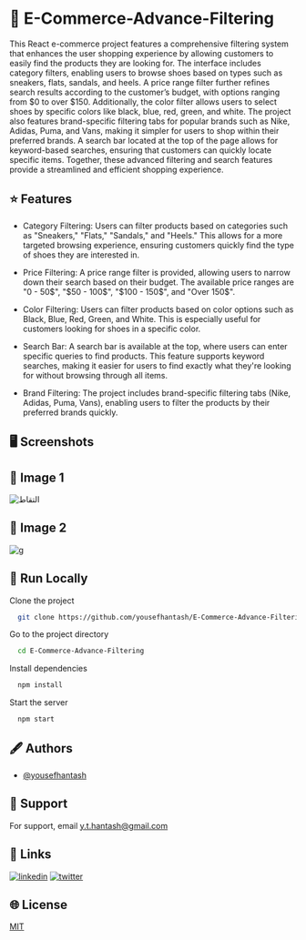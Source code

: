 
# 🛒 E-Commerce-Advance-Filtering

This React e-commerce project features a comprehensive filtering system that enhances the user shopping experience by allowing customers to easily find the products they are looking for. The interface includes category filters, enabling users to browse shoes based on types such as sneakers, flats, sandals, and heels. A price range filter further refines search results according to the customer’s budget, with options ranging from $0 to over $150. Additionally, the color filter allows users to select shoes by specific colors like black, blue, red, green, and white. The project also features brand-specific filtering tabs for popular brands such as Nike, Adidas, Puma, and Vans, making it simpler for users to shop within their preferred brands. A search bar located at the top of the page allows for keyword-based searches, ensuring that customers can quickly locate specific items. Together, these advanced filtering and search features provide a streamlined and efficient shopping experience.


## ⭐ Features

- Category Filtering: Users can filter products based on categories such as "Sneakers," "Flats," "Sandals," and "Heels." This allows for a more targeted browsing experience, ensuring customers quickly find the type of shoes they are interested in.
  
- Price Filtering: A price range filter is provided, allowing users to narrow down their search based on their budget. The available price ranges are "0 - 50$", "$50 - 100$", "$100 - 150$", and "Over 150$".

- Color Filtering: Users can filter products based on color options such as Black, Blue, Red, Green, and White. This is especially useful for customers looking for shoes in a specific color.

- Search Bar: A search bar is available at the top, where users can enter specific queries to find products. This feature supports keyword searches, making it easier for users to find exactly what they're looking for without browsing through all items.

- Brand Filtering: The project includes brand-specific filtering tabs (Nike, Adidas, Puma, Vans), enabling users to filter the products by their preferred brands quickly.



## 🖥️ Screenshots
## 🎨 Image 1
![التقاط](https://github.com/user-attachments/assets/68a0b633-0991-4dc8-aabb-7d1c930f3c6b)


## 🎨 Image 2
![g](https://github.com/user-attachments/assets/1a62ce2e-6259-4486-9062-f7e56783160a)




## 🚀 Run Locally

Clone the project

```bash
  git clone https://github.com/yousefhantash/E-Commerce-Advance-Filtering.git
```

Go to the project directory

```bash
  cd E-Commerce-Advance-Filtering
```

Install dependencies

```bash
  npm install
```

Start the server

```bash
  npm start
```


## 🖋️ Authors

- [@yousefhantash](https://github.com/yousefhantash)


## 📧 Support

For support, email y.t.hantash@gmail.com 


## 🔗 Links

[![linkedin](https://img.shields.io/badge/linkedin-0A66C2?style=for-the-badge&logo=linkedin&logoColor=white)](https://www.linkedin.com/in/yousef-hantash-01a64b311/)
[![twitter](https://img.shields.io/badge/twitter-1DA1F2?style=for-the-badge&logo=twitter&logoColor=white)](https://x.com/youssoo_7)


## 🌐 License

[MIT](https://github.com/yousefhantash/E-Commerce-Advance-Filtering/blob/master/LICENSE)
